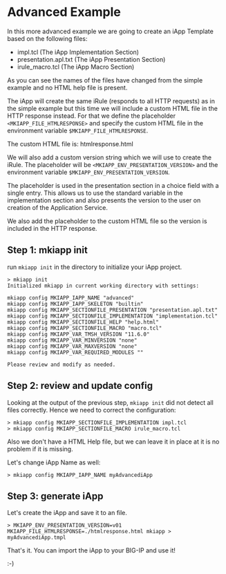 # Advanced Example

In this more advanced example we are going to create an iApp Template based on the following files:
- impl.tcl  (The iApp Implementation Section)
- presentation.apl.txt  (The iApp Presentation Section)
- irule_macro.tcl  (The iApp Macro Section)

As you can see the names of the files have changed from the simple example and no HTML help file is present.

The iApp will create the same iRule (responds to all HTTP requests) as in the simple example but this time we will include a custom HTML file in the HTTP response instead.
For that we define the placeholder `<MKIAPP_FILE_HTMLRESPONSE>` and specify the custom HTML file in the environment variable `$MKIAPP_FILE_HTMLRESPONSE`.

The custom HTML file is: htmlresponse.html

We will also add a custom version string which we will use to create the iRule.
The placeholder will be `<MKIAPP_ENV_PRESENTATION_VERSION>` and the environment variable `$MKIAPP_ENV_PRESENTATION_VERSION`.

The placeholder is used in the presentation section in a choice field with a single entry. This allows us to use the standard variable in the implementation section and also presents the version to the user on creation of the Application Service.

We also add the placeholder to the custom HTML file so the version is included in the HTTP response.

## Step 1: mkiapp init

run `mkiapp init` in the directory to initialize your iApp project.

    > mkiapp init
    Initialized mkiapp in current working directory with settings:
    
    mkiapp config MKIAPP_IAPP_NAME "advanced"
    mkiapp config MKIAPP_IAPP_SKELETON "builtin"
    mkiapp config MKIAPP_SECTIONFILE_PRESENTATION "presentation.apl.txt"
    mkiapp config MKIAPP_SECTIONFILE_IMPLEMENTATION "implementation.tcl"
    mkiapp config MKIAPP_SECTIONFILE_HELP "help.html"
    mkiapp config MKIAPP_SECTIONFILE_MACRO "macro.tcl"
    mkiapp config MKIAPP_VAR_TMSH_VERSION "11.6.0"
    mkiapp config MKIAPP_VAR_MINVERSION "none"
    mkiapp config MKIAPP_VAR_MAXVERSION "none"
    mkiapp config MKIAPP_VAR_REQUIRED_MODULES ""
    
    Please review and modify as needed.

## Step 2: review and update config

Looking at the output of the previous step, `mkiapp init` did not detect all files correctly.
Hence we need to correct the configuration:

    > mkiapp config MKIAPP_SECTIONFILE_IMPLEMENTATION impl.tcl
    > mkiapp config MKIAPP_SECTIONFILE_MACRO irule_macro.tcl

Also we don't have a HTML Help file, but we can leave it in place at it is no problem if it is missing.

Let's change iApp Name as well:

    > mkiapp config MKIAPP_IAPP_NAME myAdvancediApp


## Step 3: generate iApp

Let's create the iApp and save it to an file.

    > MKIAPP_ENV_PRESENTATION_VERSION=v01 MKIAPP_FILE_HTMLRESPONSE=./htmlresponse.html mkiapp > myAdvancediApp.tmpl

That's it. You can import the iApp to your BIG-IP and use it!

:-)